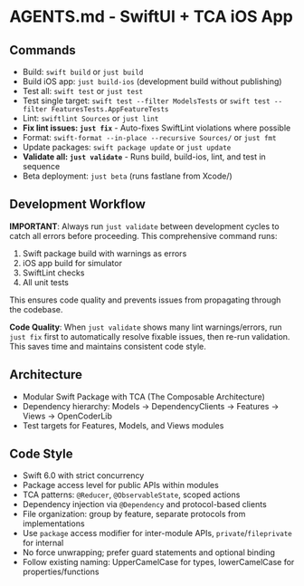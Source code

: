 # AGENTS.md - SwiftUI + TCA iOS App

## Commands
- Build: `swift build` or `just build`
- Build iOS app: `just build-ios` (development build without publishing)
- Test all: `swift test` or `just test`
- Test single target: `swift test --filter ModelsTests` or `swift test --filter FeaturesTests.AppFeatureTests`
- Lint: `swiftlint Sources` or `just lint`
- **Fix lint issues: `just fix`** - Auto-fixes SwiftLint violations where possible
- Format: `swift-format --in-place --recursive Sources/` or `just fmt`
- Update packages: `swift package update` or `just update`
- **Validate all: `just validate`** - Runs build, build-ios, lint, and test in sequence
- Beta deployment: `just beta` (runs fastlane from Xcode/)

## Development Workflow
**IMPORTANT**: Always run `just validate` between development cycles to catch all errors before proceeding. This comprehensive command runs:
1. Swift package build with warnings as errors
2. iOS app build for simulator 
3. SwiftLint checks
4. All unit tests

This ensures code quality and prevents issues from propagating through the codebase.

**Code Quality**: When `just validate` shows many lint warnings/errors, run `just fix` first to automatically resolve fixable issues, then re-run validation. This saves time and maintains consistent code style.

## Architecture
- Modular Swift Package with TCA (The Composable Architecture)
- Dependency hierarchy: Models → DependencyClients → Features → Views → OpenCoderLib
- Test targets for Features, Models, and Views modules

## Code Style
- Swift 6.0 with strict concurrency
- Package access level for public APIs within modules
- TCA patterns: `@Reducer`, `@ObservableState`, scoped actions
- Dependency injection via `@Dependency` and protocol-based clients
- File organization: group by feature, separate protocols from implementations
- Use `package` access modifier for inter-module APIs, `private`/`fileprivate` for internal
- No force unwrapping; prefer guard statements and optional binding
- Follow existing naming: UpperCamelCase for types, lowerCamelCase for properties/functions